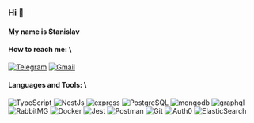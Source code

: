 ### Hi 👋
#### My name is Stanislav

#### How to reach me: \

[![Telegram](https://img.shields.io/badge/Telegram-151515??style=for-the-badge&logo=telegram)](https://t.me/Valefhart)
[![Gmail](https://img.shields.io/badge/Gmail-151515??style=for-the-badge&logo=gmail)](mailto:stanislaworonin@gmail.com)

#### Languages and Tools: \

![TypeScript](https://img.shields.io/badge/TypeScript-151515??style=for-the-badge&logo=TypeScript)
![NestJs](https://img.shields.io/badge/NestJs-151515??style=for-the-badge&logo=NestJs&logoColor=e0234e)
![express](https://img.shields.io/badge/express-151515??style=for-the-badge&logo=express)
![PostgreSQL](https://img.shields.io/badge/PostgreSQL-151515??style=for-the-badge&logo=postgresql)
![mongodb](https://img.shields.io/badge/mongodb-151515??style=for-the-badge&logo=mongodb)
![graphql](https://img.shields.io/badge/graphql-151515??style=for-the-badge&logo=graphql)
![RabbitMG](https://img.shields.io/badge/RabbitMG-151515??style=for-the-badge&logo=rabbitmq)
![Docker](https://img.shields.io/badge/Docker-151515??style=for-the-badge&logo=docker)
![Jest](https://img.shields.io/badge/Jest-151515??style=for-the-badge&logo=jest)
![Postman](https://img.shields.io/badge/Postman-151515??style=for-the-badge&logo=postman)
![Git](https://img.shields.io/badge/Git-151515??style=for-the-badge&logo=git)
![Auth0](https://img.shields.io/badge/Auth0-151515??style=for-the-badge&logo=auth0)
![ElasticSearch](https://img.shields.io/badge/ElasticSearch-151515??style=for-the-badge&logo=Elastic)


